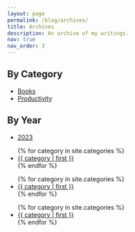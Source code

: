 ```yaml
---
layout: page
permalink: /blog/archives/
title: Archives
description: An archive of my writings.
nav: true
nav_order: 3
---
```


## By Category
- [Books](https://bmcardona.github.io/blog/category/books/)
- [Productivity](https://bmcardona.github.io/blog/category/productivity/)

## By Year
- [2023](https://bmcardona.github.io/blog/2023/)

<!-- <div class="my-class">
    <p>This is some HTML code.</p>
    <ul>
        <li>List item 1</li>
        <li>List item 2</li>
        <li>List item 3</li>
    </ul>
    {% for post in page.posts %}
    <tr>
        <th scope="row">{{ post.date | date: "%b %-d, %Y" }}</th>
        <td>
            <a class="post-link" href="{{ post.url | relative_url }}">{{ post.title }}</a>
        </td>
    </tr>
    {% endfor %}
</div> -->

<ul>
{% for category in site.categories %}
  <li><a href="/categories/{{ category | first | slugify }}/">{{ category | first }}</a></li>
{% endfor %}
</ul>

<ul>
{% for category in site.categories %}
  <li><a href="{{ site.baseurl }}/category/{{ category | first | slugify }}/">{{ category | first }}</a></li>
{% endfor %}
</ul>

<ul>
{% for category in site.categories %}
  <li><a href="/category/{{ category | first | slugify }}/">{{ category | first }}</a></li>
{% endfor %}
</ul>


